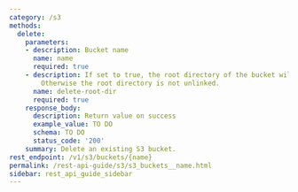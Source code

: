 ```yaml
---
category: /s3
methods:
  delete:
    parameters:
    - description: Bucket name
      name: name
      required: true
    - description: If set to true, the root directory of the bucket will also be unlinked.
        Otherwise the root directory is not unlinked.
      name: delete-root-dir
      required: true
    response_body:
      description: Return value on success
      example_value: TO DO
      schema: TO DO
      status_code: '200'
    summary: Delete an existing S3 bucket.
rest_endpoint: /v1/s3/buckets/{name}
permalink: /rest-api-guide/s3/s3_buckets__name.html
sidebar: rest_api_guide_sidebar
---
```

